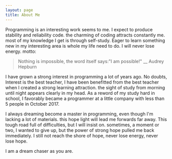 ```yaml
---
layout: page
title: About Me
---
```

Programming is an interesting work seems to me. I expect to produce stability and reliability code. the charming of coding attracts constantly me. most of my knowledge I get is through self-study. Eager to learn something new in my interesting area is whole my life need to do. I will never lose energy.
motto:

>Nothing is impossible, the word itself says:"I am possible!" __ Audrey Hepburn

I have grown a strong interest in programming a lot of years ago. No doubts, Interest is the best teacher, I have been benefitted from the best teacher when I created a strong learning attraction. the sight of study from morning until night appears clearly in my head. As a reword of my study hard in school, I favorably became a programmer at a little company with less than 5 people in October 2017. 

I always dreaming become a master in programming, even though I'm lacking a lot of materials. this hope light will lead me forwards far away. This tough road full of difficulties, but I will insist on. sometimes, a moment or two, I wanted to give up, but the power of strong hope pulled me back immediately. I still not reach the shore of hope, never lose energy, never lose hope.

I am a dream chaser as you are.
